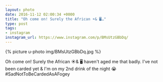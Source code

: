 ```yaml
---
layout: photo
date: 2016-11-12 02:00:34 +0000
title: "Oh come on! Surely the African ☀️& 🖥…"
type: post
tags:
- instagram
instagram_url: https://www.instagram.com/p/BMsUtzGBbDq/
---
```


{% picture u-photo img/BMsUtzGBbDq.jpg %}

Oh come on! Surely the African ☀️& 🖥 haven't aged me that badly. I've not been carded yet & I'm on my 2nd drink of the night 😭 #SadNotToBeCardedAsAFogey
